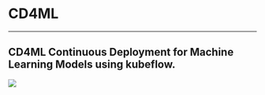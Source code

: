 # CD4ML
---
CD4ML Continuous Deployment for Machine Learning Models using kubeflow.
---
![](images/cd4ml_system_architecture.pn)


